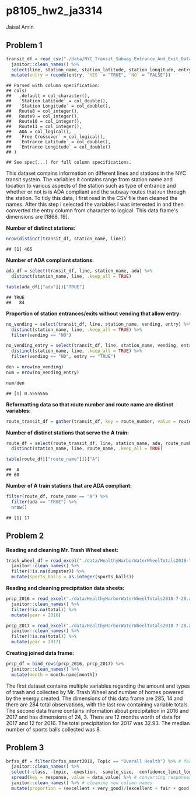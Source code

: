 p8105\_hw2\_ja3314
================
Jaisal Amin

Problem 1
---------

``` r
transit_df = read_csv("./data/NYC_Transit_Subway_Entrance_And_Exit_Data.csv") %>% 
  janitor::clean_names() %>% 
  select(line, station_name, station_latitude, station_longitude, entry, vending, entrance_type, ada, starts_with("route")) %>% 
  mutate(entry = recode(entry, `YES` = "TRUE", `NO` = "FALSE"))
```

    ## Parsed with column specification:
    ## cols(
    ##   .default = col_character(),
    ##   `Station Latitude` = col_double(),
    ##   `Station Longitude` = col_double(),
    ##   Route8 = col_integer(),
    ##   Route9 = col_integer(),
    ##   Route10 = col_integer(),
    ##   Route11 = col_integer(),
    ##   ADA = col_logical(),
    ##   `Free Crossover` = col_logical(),
    ##   `Entrance Latitude` = col_double(),
    ##   `Entrance Longitude` = col_double()
    ## )

    ## See spec(...) for full column specifications.

This dataset contains information on different lines and stations in the NYC transit system. The variables it contains range from station name and location to various aspects of the station such as type of entrance and whether or not is is ADA compliant and the subway routes that run through the station. To tidy this data, I first read in the CSV file then cleaned the names. After this step I selected the variables I was interested in and then converted the entry column from character to logical. This data frame's dimensions are \[1868, 19\].

**Number of distinct stations:**

``` r
nrow(distinct(transit_df, station_name, line))
```

    ## [1] 465

**Number of ADA compliant stations:**

``` r
ada_df = select(transit_df, line, station_name, ada) %>% 
  distinct(station_name, line, .keep_all = TRUE)

table(ada_df[["ada"]])["TRUE"]
```

    ## TRUE 
    ##   84

**Proportion of station entrances/exits without vending that allow entry:**

``` r
no_vending = select(transit_df, line, station_name, vending, entry) %>% 
  distinct(station_name, line, .keep_all = TRUE) %>% 
  filter(vending == "NO")

no_vending_entry = select(transit_df, line, station_name, vending, entry) %>% 
  distinct(station_name, line, .keep_all = TRUE) %>%
  filter(vending == "NO", entry == "TRUE")

den = nrow(no_vending)
num = nrow(no_vending_entry)

num/den
```

    ## [1] 0.5555556

**Reformatting data so that route number and route name are distinct variables:**

``` r
route_transit_df = gather(transit_df, key = route_number, value = route_name, route1:route11)
```

**Number of distinct stations that serve the A train:**

``` r
route_df = select(route_transit_df, line, station_name, ada, route_number, route_name) %>% 
  distinct(station_name, line, route_name, .keep_all = TRUE)

table(route_df[["route_name"]])["A"]
```

    ##  A 
    ## 60

**Number of A train stations that are ADA compliant:**

``` r
filter(route_df, route_name == "A") %>% 
  filter(ada == "TRUE") %>% 
  nrow()
```

    ## [1] 17

Problem 2
---------

**Reading and cleaning Mr. Trash Wheel sheet:**

``` r
trash_wheel_df = read_excel("./data/HealthyHarborWaterWheelTotals2018-7-28.xlsx", sheet = "Mr. Trash Wheel", range = cell_cols("A:N")) %>% 
  janitor::clean_names() %>% 
  filter(!is.na(dumpster)) %>% 
  mutate(sports_balls = as.integer(sports_balls))
```

**Reading and cleaning precipitation data sheets:**

``` r
prcp_2016 = read_excel("./data/HealthyHarborWaterWheelTotals2018-7-28.xlsx", sheet = "2016 Precipitation", range = "A2:B14") %>%
  janitor::clean_names() %>% 
  filter(!is.na(total)) %>% 
  mutate(year = 2016)

prcp_2017 = read_excel("./data/HealthyHarborWaterWheelTotals2018-7-28.xlsx", sheet = "2017 Precipitation", range = "A2:B14") %>%
  janitor::clean_names() %>% 
  filter(!is.na(total)) %>% 
  mutate(year = 2017)
```

**Creating joined data frame:**

``` r
prcp_df = bind_rows(prcp_2016, prcp_2017) %>% 
  janitor::clean_names() %>% 
  mutate(month = month.name[month])
```

The first dataset contains multiple variables regarding the amount and types of trash and collected by Mr. Trash Wheel and number of homes powered by the energy created. The dimensions of this data frame are 285, 14 and there are 284 total observations, with the last row containing variable totals. The second data frame contains information about precipitation in 2016 and 2017 and has dimensions of 24, 3. There are 12 months worth of data for 2017 and 12 for 2016. The total precipitation for 2017 was 32.93. The median number of sports balls collected was 8.

Problem 3
---------

``` r
brfss_df = filter(brfss_smart2010, Topic == "Overall Health") %>% # focusing on overall health topic
  janitor::clean_names() %>% 
  select(-class, -topic, -question, -sample_size, -confidence_limit_low:-geo_location) %>% # excluding variables
  spread(key = response, value = data_value) %>% # converting responses to column names
  janitor::clean_names() %>% # cleaning new column names
  mutate(proportion = (excellent + very_good)/(excellent + fair + good + poor + very_good)) # adding column with proportion of "excellent" or "very good" responses
```
